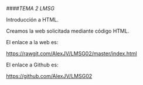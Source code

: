 *_####TEMA 2 LMSG_*

Introducción a HTML.

Creamos la web solicitada mediante código HTML.

El enlace a la web es:

https://rawgit.com/AlexJV/LMSG02/master/index.html

El enlace a Github es: 

https://github.com/AlexJV/LMSG02

